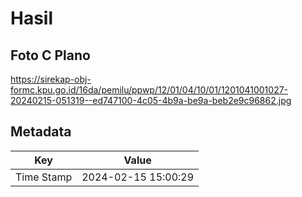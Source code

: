 # Hasil

## Foto C Plano

https://sirekap-obj-formc.kpu.go.id/16da/pemilu/ppwp/12/01/04/10/01/1201041001027-20240215-051319--ed747100-4c05-4b9a-be9a-beb2e9c96862.jpg


## Metadata

| Key        | Value               |
| ---------- | ------------------- |
| Time Stamp | 2024-02-15 15:00:29 |



